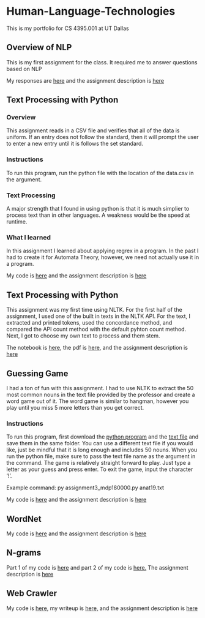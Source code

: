 # Human-Language-Technologies
This is my portfolio for CS 4395.001 at UT Dallas


## Overview of NLP
This is my first assignment for the class. It required me to answer questions based on NLP

My responses are [here](https://github.com/DylanPetrey/Human-Language-Technologies/blob/main/Overview%20of%20NLP/homework0_mdp180000.pdf) and the assignment description is [here](https://github.com/DylanPetrey/Human-Language-Technologies/blob/main/Overview%20of%20NLP/Portfolio%20Component%200.pdf)





## Text Processing with Python
### Overview
This assignment reads in a CSV file and verifies that all of the data is uniform. If an entry does not follow the standard, then it will prompt the user to enter a new entry until it is follows the set standard.

### Instructions
To run this program, run the python file with the location of the data.csv in the argument.

### Text Processing
A major strength that I found in using python is that it is much simplier to process text than in other languages. A weakness would be the speed at runtime.

### What I learned
In this assignment I learned about applying regrex in a program. In the past I had to create it for Automata Theory, however, we need not actually use it in a program.

My code is [here](https://github.com/DylanPetrey/Human-Language-Technologies/blob/main/Homework%201/homework1_mdp180000.py) and the assignment description is [here](https://github.com/DylanPetrey/Human-Language-Technologies/blob/main/Homework%201/Portfolio%20Component%201.pdf)





## Text Processing with Python
This assignment was my first time using NLTK. For the first half of the assignment, I used one of the built in texts in the NLTK API. For the text, I extracted and printed tokens, used the concordance method, and compared the API count method with the default pyhton count method. Next, I got to choose my own text to process and them stem.

The notebook is [here](https://github.com/DylanPetrey/Human-Language-Technologies/blob/main/Homework%202/homework2_mdp180000.ipynb), the pdf is [here](https://github.com/DylanPetrey/Human-Language-Technologies/blob/main/Homework%202/homework2_mdp180000.ipynb), and the assignment description is [here](https://github.com/DylanPetrey/Human-Language-Technologies/blob/main/Homework%202/Portfolio%20Component%202.pdf)





## Guessing Game
I had a ton of fun with this assignment. I had to use NLTK to extract the 50 most common nouns in the text file provided by the professor and create a word game out of it. The word game is similar to hangman, however you play until you miss 5 more letters than you get correct.

### Instructions
To run this program, first download the [python program](https://github.com/DylanPetrey/Human-Language-Technologies/blob/main/Guessing%20Game/assignment3_mdp180000.py) and the [text file](https://github.com/DylanPetrey/Human-Language-Technologies/blob/main/Guessing%20Game/anat19.txt) and save them in the same folder. You can use a different text file if you would like, just be mindful that it is long enough and includes 50 nouns. When you run the python file, make sure to pass the text file name as the argument in the command. The game is relatively straight forward to play. Just type a letter as your guess and press enter. To exit the game, input the character  ‘!’.

Example command:
py assignment3_mdp180000.py anat19.txt

My code is [here](https://github.com/DylanPetrey/Human-Language-Technologies/blob/main/Guessing%20Game/assignment3_mdp180000.py) and the assignment description is [here](https://github.com/DylanPetrey/Human-Language-Technologies/blob/main/Guessing%20Game/Portfolio%20Chapter%205.pdf)





## WordNet

My code is [here](https://github.com/DylanPetrey/Human-Language-Technologies/blob/main/wordnet/WordNet_mdp180000.ipynb) and the assignment description is [here](https://github.com/DylanPetrey/Human-Language-Technologies/blob/main/WordNet/Portfolio%20Chapter%207.pdf)





## N-grams

Part 1 of my code is [here](https://github.com/DylanPetrey/Human-Language-Technologies/blob/main/ngram/predict_lang_mdp180000.py) and part 2 of my code is [here.](https://github.com/DylanPetrey/Human-Language-Technologies/blob/main/ngram/get_ngram_dicts_mdp180000.py) The assignment description is [here](https://github.com/DylanPetrey/Human-Language-Technologies/blob/main/ngram/Portfolio%20Chapter%208.pdf)





## Web Crawler

My code is [here,](https://github.com/DylanPetrey/Human-Language-Technologies/blob/main/Web%20Crawler/web_crawler_mdp180000.py) my writeup is [here,](https://github.com/DylanPetrey/Human-Language-Technologies/blob/main/Web%20Crawler/web_crawler_writeup_mdp180000.pdf) and the assignment description is [here](https://github.com/DylanPetrey/Human-Language-Technologies/blob/main/Web%20Crawler/Portfolio%20Chapter%2012.pdf)

